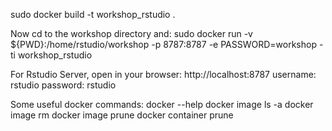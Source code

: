 sudo docker build -t workshop_rstudio .

Now cd to the workshop directory and:
sudo docker run -v ${PWD}:/home/rstudio/workshop -p 8787:8787 -e PASSWORD=workshop -ti workshop_rstudio

For Rstudio Server, open in your browser: http://localhost:8787
username: rstudio
password: rstudio

Some useful docker commands:
docker --help
docker image ls -a
docker image rm <imagetag>
docker image prune
docker container prune
